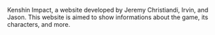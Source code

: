 Kenshin Impact, a website developed by Jeremy Christiandi, Irvin, and Jason. This website is aimed to show informations about the game, its characters, and more. 
